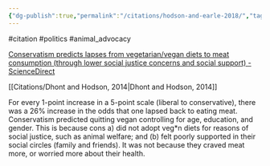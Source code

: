 ```yaml
---
{"dg-publish":true,"permalink":"/citations/hodson-and-earle-2018/","tags":["#citation","#politics","#animal_advocacy"],"created":"2025-10-23T17:42:46.296+01:00","updated":"2025-10-23T18:06:08.932+01:00"}
---
```


#citation #politics #animal_advocacy 

[Conservatism predicts lapses from vegetarian/vegan diets to meat consumption (through lower social justice concerns and social support) - ScienceDirect](https://www.sciencedirect.com/science/article/abs/pii/S0195666316308923) 

[[Citations/Dhont and Hodson, 2014\|Dhont and Hodson, 2014]]

For every 1-point increase in a 5-point scale (liberal to conservative), there was a 26% increase in the odds that one lapsed back to eating meat. Conservatism predicted quitting vegan controlling for age, education, and gender. This is because cons a) did not adopt veg\*n diets for reasons of social justice, such as animal welfare; and (b) felt poorly supported in their social circles (family and friends). It was not because they craved meat more, or worried more about their health.